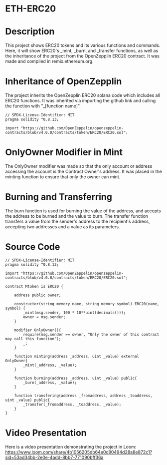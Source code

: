 # ETH-ERC20

# Description
This project shows ERC20 tokens and its various functions and commands. Here, it will show ERC20's _mint, _burn, and _transfer functions, as well as the inheritance of the project from the OpenZepplin ERC20 contract. It was made and compiled in remix.ethereum.org.

# Inheritance of OpenZepplin
The project inherits the OpenZepplin ERC20 solana code which includes all ERC20 functions. It was inherited via importing the github link and calling the function with "_[function name]".
```
// SPDX-License-Identifier: MIT
pragma solidity ^0.8.13;

import "https://github.com/OpenZeppelin/openzeppelin-contracts/blob/v4.0.0/contracts/token/ERC20/ERC20.sol";
```

# OnlyOwner Modifier in Mint
The OnlyOwner modifier was made so that the only account or address accessing the account is the Contract Owner's address. It was placed in the minting function to ensure that only the owner can mint.

# Burning and Transferring
The burn function is used for burning the value of the address, and accepts the address to be burned and the value to burn. The transfer function transfers a value from the sender's address to the recipient's address, accepting two addresses and a value as its parameters.

# Source Code
```
// SPDX-License-Identifier: MIT
pragma solidity ^0.8.13;

import "https://github.com/OpenZeppelin/openzeppelin-contracts/blob/v4.0.0/contracts/token/ERC20/ERC20.sol";

contract Mtoken is ERC20 {

    address public owner;

    constructor(string memory name, string memory symbol) ERC20(name, symbol) {
        _mint(msg.sender, 100 * 10**uint(decimals()));
        owner = msg.sender;
    }

    modifier OnlyOwner(){
        require(msg.sender == owner, "Only the owner of this contract may call this function");
        _;
    }

    function minting(address _address, uint _value) external OnlyOwner{
        _mint(_address, _value);
    }

    function burning(address _address, uint _value) public{
        _burn(_address, _value);
    }

    function transfering(address _fromaddress, address _toaddress, uint _value) public{
        _transfer(_fromaddress, _toaddress, _value);
    }
}
```

# Video Presentation
Here is a video presentation demonstrating the project in Loom: https://www.loom.com/share/4b1056205db64e0c80494d28a8e872c1?sid=53ad34bb-2e0e-4add-8bb7-771090bff36a
